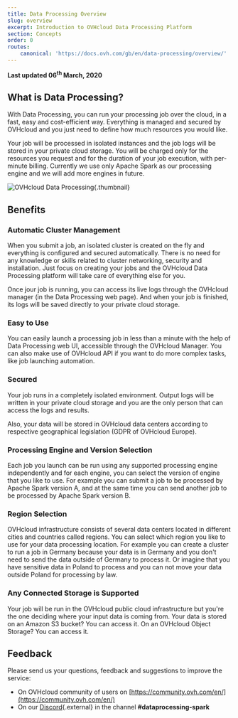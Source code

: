 ```yaml
---
title: Data Processing Overview
slug: overview
excerpt: Introduction to OVHcloud Data Processing Platform
section: Concepts
order: 0
routes:
    canonical: 'https://docs.ovh.com/gb/en/data-processing/overview/'
---
```


**Last updated 06<sup>th</sup> March, 2020**

## What is Data Processing?

With Data Processing, you can run your processing job over the cloud, in a fast, easy and cost-efficient way. Everything is managed and secured by OVHcloud and you just need to define how much resources you would like. 

Your job will be processed in isolated instances and the job logs will be stored in your private cloud storage. You will be charged only for the resources you request and for the duration of your job execution, with per-minute billing. Currently we use only Apache Spark as our processing engine and we will add more engines in future. 


![OVHcloud Data Processing](images/DataProcessingIntroduction4.jpeg){.thumbnail}

## Benefits

### Automatic Cluster Management

When you submit a job, an isolated cluster is created on the fly and everything is configured and secured automatically. There is no need for any knowledge or skills related to cluster networking, security and installation. Just focus on creating your jobs and the OVHcloud Data Processing platform will take care of everything else for you.

Once jour job is running, you can access its live logs through the OVHcloud manager (in the Data Processing web page). And when your job is finished, its logs will be saved directly to your private cloud storage. 

### Easy to Use

You can easily launch a processing job in less than a minute with the help of Data Processing web UI, accessible through the OVHcloud Manager. You can also make use of OVHcloud API if you want to do more complex tasks, like job launching automation.

### Secured 

Your job runs in a completely isolated environment. Output logs will be written in your private cloud storage and you are the only person that can access the logs and results. 

Also, your data will be stored in OVHcloud data centers according to respective geographical legislation (GDPR of OVHcloud Europe).

### Processing Engine and Version Selection 

Each job you launch can be run using any supported processing engine independently and for each engine, you can select the version of engine that you like to use. For example you can submit a job to be processed by Apache Spark version A, and at the same time you can send another job to be processed by Apache Spark version B. 

### Region Selection 

OVHcloud infrastructure consists of several data centers located in different cities and countries called regions. You can select which region you like to use for your data processing location. For example you can create a cluster to run a job in Germany because your data is in Germany and you don't need to send the data outside of Germany to process it. Or imagine that you have sensitive data in Poland to process and you can not move your data outside Poland for processing by law.  

### Any Connected Storage is Supported

Your job will be run in the OVHcloud public cloud infrastructure but you're the one deciding where your input data is coming from. Your data is stored on an Amazon S3 bucket? You can access it. On an OVHcloud Object Storage? You can access it.

## Feedback
Please send us your questions, feedback and suggestions to improve the service: 

- On OVHcloud community of users on [https://community.ovh.com/en/](https://community.ovh.com/en/)
- On our [Discord](https://discord.gg/VVvZg8NCQM){.external} in the channel **#dataprocessing-spark**

